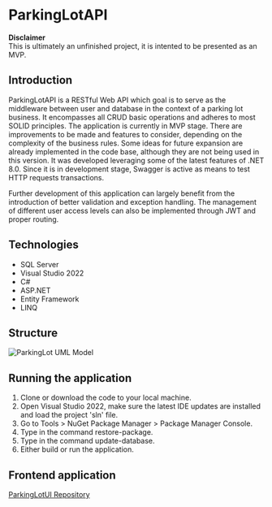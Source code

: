 # ParkingLotAPI

__Disclaimer__ <br>
This is ultimately an unfinished project, it is intented to be presented as an MVP.

## Introduction
ParkingLotAPI is a RESTful Web API which goal is to serve as the middleware between user and database in the context of a parking lot business. It encompasses all CRUD basic operations and adheres to most SOLID principles.
The application is currently in MVP stage. There are improvements to be made and features to consider, depending on the complexity of the business rules. Some ideas for future expansion are already implemented in the code base, although they are not being used in this version.
It was developed leveraging some of the latest features of .NET 8.0. Since it is in development stage, Swagger is active as means to test HTTP requests transactions.

Further development of this application can largely benefit from the introduction of better validation and exception handling. The management of different user access levels can also be implemented through JWT and proper routing.

## Technologies
- SQL Server
- Visual Studio 2022
- C#
- ASP.NET
- Entity Framework
- LINQ

## Structure
![ParkingLot UML Model](https://github.com/user-attachments/assets/95069c9b-c844-43f6-96e0-f501a2c24b95)

## Running the application
1. Clone or download the code to your local machine.
2. Open Visual Studio 2022, make sure the latest IDE updates are installed and load the project 'sln' file.
3. Go to Tools > NuGet Package Manager > Package Manager Console.
4. Type in the command restore-package.
5. Type in the command update-database.
6. Either build or run the application.

## Frontend application
[ParkingLotUI Repository](https://github.com/rbcaputo/ParkingLotUI)
